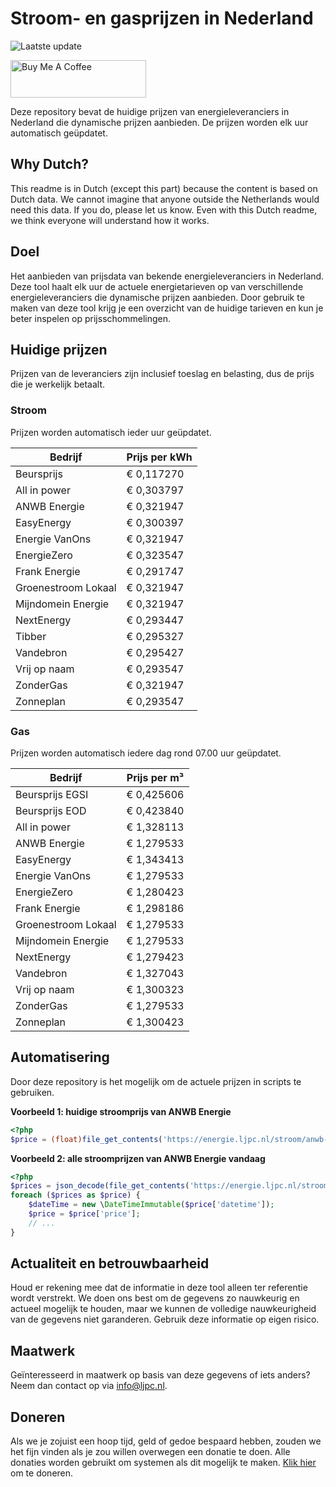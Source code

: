 # Stroom- en gasprijzen in Nederland

![Laatste update](https://img.shields.io/badge/laatste%20update-2024--12--23%2016%3A00%20CET-brightgreen)

<a href="https://www.buymeacoffee.com/Lars-" target="_blank"><img src="https://cdn.buymeacoffee.com/buttons/v2/default-orange.png" alt="Buy Me A Coffee" height="60" style="height: 60px !important;width: 217px !important;" ></a>

Deze repository bevat de huidige prijzen van energieleveranciers in Nederland die dynamische prijzen aanbieden. De prijzen worden elk uur automatisch geüpdatet.

## Why Dutch?

This readme is in Dutch (except this part) because the content is based on Dutch data. We cannot imagine that anyone outside the Netherlands would need this data. If you do, please let us know. Even with this Dutch readme, we think
everyone will understand how it works.

## Doel

Het aanbieden van prijsdata van bekende energieleveranciers in Nederland. Deze tool haalt elk uur de actuele energietarieven op van verschillende energieleveranciers die dynamische prijzen aanbieden. Door gebruik te maken van deze tool
krijg je een overzicht van de huidige tarieven en kun je beter inspelen op prijsschommelingen.

## Huidige prijzen

Prijzen van de leveranciers zijn inclusief toeslag en belasting, dus de prijs die je werkelijk betaalt.

### Stroom

Prijzen worden automatisch ieder uur geüpdatet.

 Bedrijf | Prijs per kWh 
---------|---------------
Beursprijs | € 0,117270
All in power | € 0,303797
ANWB Energie | € 0,321947
EasyEnergy | € 0,300397
Energie VanOns | € 0,321947
EnergieZero | € 0,323547
Frank Energie | € 0,291747
Groenestroom Lokaal | € 0,321947
Mijndomein Energie | € 0,321947
NextEnergy | € 0,293447
Tibber | € 0,295327
Vandebron | € 0,295427
Vrij op naam | € 0,293547
ZonderGas | € 0,321947
Zonneplan | € 0,293547


### Gas

Prijzen worden automatisch iedere dag rond 07.00 uur geüpdatet.

 Bedrijf | Prijs per m³ 
---------|--------------
Beursprijs EGSI | € 0,425606
Beursprijs EOD | € 0,423840
All in power | € 1,328113
ANWB Energie | € 1,279533
EasyEnergy | € 1,343413
Energie VanOns | € 1,279533
EnergieZero | € 1,280423
Frank Energie | € 1,298186
Groenestroom Lokaal | € 1,279533
Mijndomein Energie | € 1,279533
NextEnergy | € 1,279423
Vandebron | € 1,327043
Vrij op naam | € 1,300323
ZonderGas | € 1,279533
Zonneplan | € 1,300423


## Automatisering

Door deze repository is het mogelijk om de actuele prijzen in scripts te gebruiken.

**Voorbeeld 1: huidige stroomprijs van ANWB Energie**

```php
<?php
$price = (float)file_get_contents('https://energie.ljpc.nl/stroom/anwb-energie-nu.txt');

```

**Voorbeeld 2: alle stroomprijzen van ANWB Energie vandaag**

```php
<?php
$prices = json_decode(file_get_contents('https://energie.ljpc.nl/stroom/all-in-power-vandaag.json'),true);
foreach ($prices as $price) {
    $dateTime = new \DateTimeImmutable($price['datetime']);
    $price = $price['price'];
    // ...
}
```

## Actualiteit en betrouwbaarheid

Houd er rekening mee dat de informatie in deze tool alleen ter referentie wordt verstrekt. We doen ons best om de gegevens zo nauwkeurig en actueel mogelijk te houden, maar we kunnen de volledige nauwkeurigheid van de gegevens niet
garanderen. Gebruik deze informatie op eigen risico.

## Maatwerk

Geïnteresseerd in maatwerk op basis van deze gegevens of iets anders? Neem dan contact op
via [info@ljpc.nl](mailto:info@ljpc.nl?subject=Energie%20prijzen).

## Doneren

Als we je zojuist een hoop tijd, geld of gedoe bespaard hebben, zouden we het fijn vinden als je zou willen overwegen een
donatie te doen. Alle donaties worden gebruikt om systemen als dit mogelijk te
maken. [Klik hier](https://www.buymeacoffee.com/Lars-) om te doneren.
